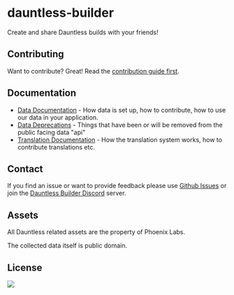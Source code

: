 # dauntless-builder

Create and share Dauntless builds with your friends!

## Contributing

Want to contribute? Great! Read the [contribution guide first](CONTRIBUTING.md).

## Documentation

- [Data Documentation](docs/DATA.md) - How data is set up, how to contribute, how to use our data in your application.
- [Data Deprecations](docs/DEPRECATIONS.md) - Things that have been or will be removed from the public facing data "api"
- [Translation Documentation](docs/TRANSLATION.md) - How the translation system works, how to contribute translations etc.

## Contact

If you find an issue or want to provide feedback please use
[Github Issues](https://github.com/atomicptr/dauntless-builder/issues) or join the
[Dauntless Builder Discord](https://discord.gg/hkMvhsfPjH) server.

## Assets

All Dauntless related assets are the property of Phoenix Labs.

The collected data itself is public domain.

## License

[![](https://www.gnu.org/graphics/agplv3-155x51.png)](<https://tldrlegal.com/license/gnu-affero-general-public-license-v3-(agpl-3.0)>)
